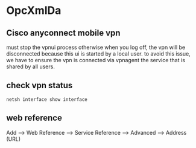 # OpcXmlDa

## Cisco anyconnect mobile vpn
must stop the vpnui process otherwise when you log off, the vpn will be disconnected because this ui is started by a local user. to avoid this issue, we have to ensure the vpn is connected via vpnagent the service that is shared by all users.

## check vpn status
```dos
netsh interface show interface
```

## web reference
Add -->  Web Reference --> Service Reference --> Advanced --> Address (URL)
